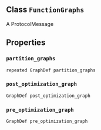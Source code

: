 

## Class  `FunctionGraphs` 
A ProtocolMessage



## Properties


###  `partition_graphs` 
 `repeated GraphDef partition_graphs` 



###  `post_optimization_graph` 
 `GraphDef post_optimization_graph` 



###  `pre_optimization_graph` 
 `GraphDef pre_optimization_graph` 

